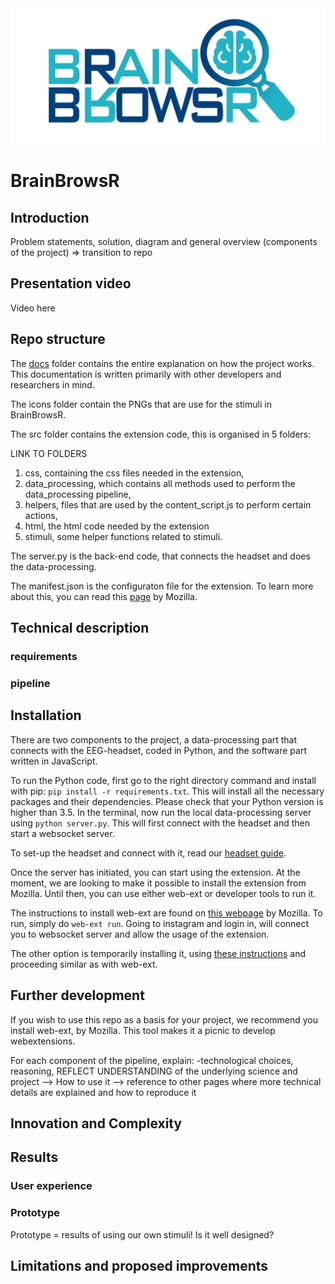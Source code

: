 <img src="docs/images/BRAINBROWSR_LOGO.png" alt="Alt text" title="Optional title">

# BrainBrowsR
## Introduction

Problem statements, solution, diagram and general overview (components of the project) => transition to repo

## Presentation video

Video here

## Repo structure 

The [docs](./docs/) folder contains the entire explanation on how the project works. This documentation is written primarily with other developers and researchers in mind.

The icons folder contain the PNGs that are use for the stimuli in BrainBrowsR.

The src folder contains the extension code, this is organised in 5 folders:

LINK TO FOLDERS
1. css, containing the css files needed in the extension,
2. data_processing, which contains all methods used to perform the data_processing pipeline,
3. helpers, files that are used by the content_script.js to perform certain actions,
4. html, the html code needed by the extension
5. stimuli, some helper functions related to stimuli.

The server.py is the back-end code, that connects the headset and does the data-processing.

The manifest.json is the configuraton file for the extension. To learn more about this, you can read this [page](https://developer.mozilla.org/en-US/docs/Mozilla/Add-ons/WebExtensions/manifest.json) by Mozilla.


## Technical description
### requirements

### pipeline


## Installation
There are two components to the project, a data-processing part that connects with the EEG-headset, coded in Python, and the software part written in JavaScript.

To run the Python code, first go to the right directory command and install with pip: `pip install -r requirements.txt`. This will install all the necessary packages and their dependencies. Please check that your Python version is higher than 3.5. In the terminal, now run the local data-processing server using `python server.py`. This will first connect with the headset and then start a websocket server.

To set-up the headset and connect with it, read our [headset guide](docs/headset.md).

Once the server has initiated, you can start using the extension. At the moment, we are looking to make it possible to install the extension from Mozilla. Until then, you can use either web-ext or developer tools to run it.

The instructions to install web-ext are found on [this webpage](https://extensionworkshop.com/documentation/develop/getting-started-with-web-ext/) by Mozilla. To run, simply do `web-ext run`. Going to instagram and login in, will connect you to websocket server and allow the usage of the extension.

The other option is temporarily installing it, using [these instructions](https://extensionworkshop.com/documentation/develop/temporary-installation-in-firefox/) and proceeding similar as with web-ext.

## Further development

If you wish to use this repo as a basis for your project, we recommend you install web-ext, by Mozilla. This tool makes it a picnic to develop webextensions.


For each component of the pipeline, explain: -technological choices, reasoning, REFLECT UNDERSTANDING of the underlying science and project
--> How to use it
--> reference to other pages where more technical details are explained and how to reproduce it


## Innovation and Complexity


## Results

### User experience

### Prototype

Prototype = results of using our own stimuli!
Is it well designed?



## Limitations and proposed improvements








